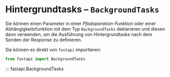 # Hintergrundtasks – `BackgroundTasks`

Sie können einen Parameter in einer *Pfadoperation-Funktion* oder einer Abhängigkeitsfunktion mit dem Typ `BackgroundTasks` deklarieren und diesen dann verwenden, um die Ausführung von Hintergrundtasks nach dem Senden der Response zu definieren.

Sie können es direkt von `fastapi` importieren:

```python
from fastapi import BackgroundTasks
```

::: fastapi.BackgroundTasks
